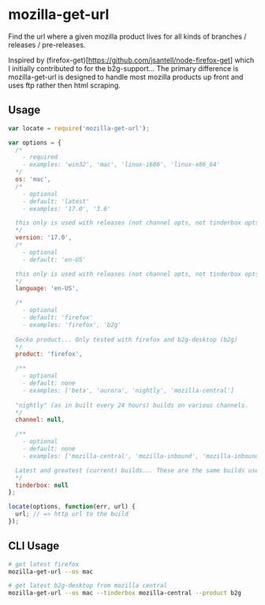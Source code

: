 # mozilla-get-url

Find the url where a given mozilla product lives for all kinds of branches / releases / pre-releases.

Inspired by (firefox-get)[https://github.com/jsantell/node-firefox-get] which I initially contributed to for the
b2g-support... The primary difference is mozilla-get-url is designed to handle most mozilla products up front and
uses ftp rather then html scraping.


## Usage

```js
var locate = require('mozilla-get-url');

var options = {
  /*
    - required
    - examples: 'win32', 'mac', 'linux-i686', 'linux-x86_64'
  */
  os: 'mac',
  /*
    - optional
    - default: 'latest'
    - examples: '17.0', '3.6'

  this only is used with releases (not channel opts, not tinderbox opts)
  */
  version: '17.0',
  /*
    - optional
    - default: 'en-US'

  this only is used with releases (not channel opts, not tinderbox opts)
  */
  language: 'en-US',

  /*
    - optional
    - default: 'firefox'
    - examples: 'firefox', 'b2g'
  
  Gecko product... Only tested with firefox and b2g-desktop (b2g)
  */
  product: 'firefox',

  /**
    - optional
    - default: none
    - examples: ['beta', 'aurora', 'nightly', 'mozilla-central']
  
  "nightly" (as in built every 24 hours) builds on various channels. 
  */
  channel: null,

  /**
    - optional
    - default: none
    - examples: ['mozilla-central', 'mozilla-inbound', 'mozilla-inbound-b2g']

  Latest and greatest (current) builds... These are the same builds used in TBPL test runs.
  */
  tinderbox: null
};

locate(options, function(err, url) {
  url; // => http url to the build
});
```

## CLI Usage

```sh
# get latest firefox
mozilla-get-url --os mac

# get latest b2g-desktop from mozilla central
mozilla-get-url --os mac --tinderbox mozilla-central --product b2g
```
